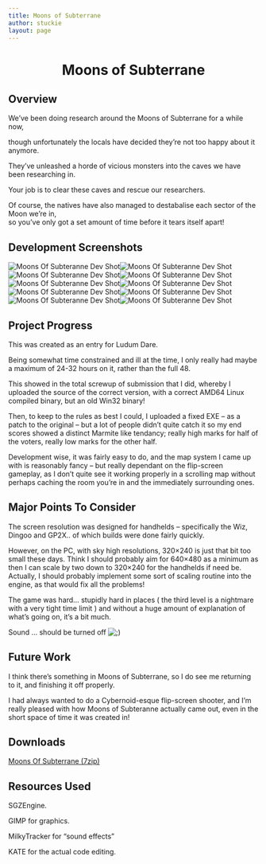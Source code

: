 ```yaml
---
title: Moons of Subterrane
author: stuckie
layout: page
---
```

<div style="text-align: center;">
  <h1>
    Moons of Subterrane
  </h1>
</div>

## Overview

We&#8217;ve been doing research around the Moons of Subterrane for a while now,

though unfortunately the locals have decided they&#8217;re not too happy about it anymore.

They&#8217;ve unleashed a horde of vicious monsters into the caves we have been researching in.

Your job is to clear these caves and rescue our researchers.

Of course, the natives have also managed to destabalise each sector of the Moon we&#8217;re in,  
so you&#8217;ve only got a set amount of time before it tears itself apart!

## Development Screenshots

![Moons Of Subteranne Dev Shot][1]![Moons Of Subteranne Dev Shot][2]  
![Moons Of Subteranne Dev Shot][3]![Moons Of Subteranne Dev Shot][4]  
![Moons Of Subteranne Dev Shot][5]![Moons Of Subteranne Dev Shot][6]  
![Moons Of Subteranne Dev Shot][7]![Moons Of Subteranne Dev Shot][8]  
![Moons Of Subteranne Dev Shot][9]![Moons Of Subteranne Dev Shot][10]

## Project Progress

This was created as an entry for Ludum Dare.

Being somewhat time constrained and ill at the time, I only really had maybe a maximum of 24-32 hours on it, rather than the full 48.

This showed in the total screwup of submission that I did, whereby I uploaded the source of the correct version, with a correct AMD64 Linux compiled binary, but an old Win32 binary!

Then, to keep to the rules as best I could, I uploaded a fixed EXE &#8211; as a patch to the original &#8211; but a lot of people didn&#8217;t quite catch it so my end scores showed a distinct Marmite like tendancy; really high marks for half of the voters, really low marks for the other half.

Development wise, it was fairly easy to do, and the map system I came up with is reasonably fancy &#8211; but really dependant on the flip-screen gameplay, as I don&#8217;t quite see it working properly in a scrolling map without perhaps caching the room you&#8217;re in and the immediately surrounding ones.

## Major Points To Consider

The screen resolution was designed for handhelds &#8211; specifically the Wiz, Dingoo and GP2X.. of which builds were done fairly quickly.

However, on the PC, with sky high resolutions, 320&#215;240 is just that bit too small these days. Think I should probably aim for 640&#215;480 as a minimum as then I can scale by two down to 320&#215;240 for the handhelds if need be. Actually, I should probably implement some sort of scaling routine into the engine, as that would fix all the problems!

The game was hard&#8230; stupidly hard in places ( the third level is a nightmare with a very tight time limit ) and without a huge amount of explanation of what&#8217;s going on, it&#8217;s a bit much.

Sound &#8230; should be turned off <img src="http://stuckiegamez.co.uk/wp-includes/images/smilies/icon_wink.gif" alt=";)" class="wp-smiley" />

## Future Work

I think there&#8217;s something in Moons of Subterrane, so I do see me returning to it, and finishing it off properly.

I had always wanted to do a Cybernoid-esque flip-screen shooter, and I&#8217;m really pleased with how Moons of Subteranne actually came out, even in the short space of time it was created in!

## Downloads

[Moons Of Subterrane (7zip)][11]

## Resources Used

SGZEngine.

GIMP for graphics.

MilkyTracker for &#8220;sound effects&#8221;

KATE for the actual code editing.

 [1]: /gamez/ludumdare/ld15/snapshot1.png
 [2]: /gamez/ludumdare/ld15/snapshot2.png
 [3]: /gamez/ludumdare/ld15/snapshot3.png
 [4]: /gamez/ludumdare/ld15/snapshot4.png
 [5]: /gamez/ludumdare/ld15/snapshot5.png
 [6]: /gamez/ludumdare/ld15/snapshot6.png
 [7]: /gamez/ludumdare/ld15/snapshot7.png
 [8]: /gamez/ludumdare/ld15/snapshot8.png
 [9]: /gamez/ludumdare/ld15/snapshot9.png
 [10]: /gamez/ludumdare/ld15/snapshot10.png
 [11]: /gamez/ludumdare/ld15/MoonsOfSubterrane-LD15.7z